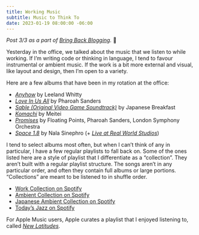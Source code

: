 ```yaml
---
title: Working Music
subtitle: Music to Think To
date: 2023-01-19 08:00:00 -06:00
---
```


*Post 3/3 as a part of [Bring Back Blogging](https://bringback.blog).* 🎉

Yesterday in the office, we talked about the music that we listen to while working. If I’m writing code or thinking in language, I tend to favour instrumental or ambient music. If the work is a bit more external and visual, like layout and design, then I’m open to a variety.

Here are a few albums that have been in my rotation at the office:

- [*Anyhow*](https://lelandwhitty.bandcamp.com/album/anyhow-2) by Leeland Whitty
- [*Love In Us All*](https://youtu.be/6ZW0xvo_DB0) by Pharoah Sanders
- [*Sable (Original Video Game Soundtrack)*](https://youtu.be/9KOPEhoZF8I) by Japanese Breakfast
- [*Komachi*](https://metronrecords.bandcamp.com/album/komachi) by Meitei
- [*Promises*](https://floatingpoints.bandcamp.com/album/promises) by Floating Points, Pharoah Sanders, London Symphony Orchestra
- [*Space 1.8*](https://nalasinephro.bandcamp.com/album/space-18) by Nala Sinephro (+ [*Live at Real World Studios*](https://nalasinephro.bandcamp.com/album/live-at-real-world-studios-with-edward-wakili-hick-dwayne-kilvington))

I tend to select albums most often, but when I can’t think of any in particular, I have a few regular playlists to fall back on. Some of the ones listed here are a style of playlist that I differentiate as a “collection”. They aren’t built with a regular playlist structure. The songs aren’t in any particular order, and often they contain full albums or large portions. “Collections” are meant to be listened to in shuffle order. 

- [Work Collection on Spotify](https://open.spotify.com/playlist/2UsUu4spbgItn2SMWY3DUH?si=8a52620d7aac4e7a)
- [Ambient Collection on Spotify](https://open.spotify.com/playlist/3Zi3I8GWFlBZvo5hGwR0Pf?si=cb16c752f2544734)
- [Japanese Ambient Collection on Spotify](https://open.spotify.com/playlist/1S9aLKVPaRmJSOoc8WK3SU?si=f72df980cfb641a1)
- [Today’s Jazz on Spotify](https://open.spotify.com/playlist/1AKSzMwZ4xYH6SfomVAm0Q?si=d75f421af3cb4f32)

For Apple Music users, Apple curates a playlist that I enjoyed listening to, called [*New Latitudes*](https://music.apple.com/us/playlist/new-latitudes/pl.54600a132bfc42cb82858e781d0046aa). <!--I had begun porting these Spotify playlists over to Apple Music, but unfortunately when my Apple Music trial ended, it wiped out all of the playlists in my library.-->